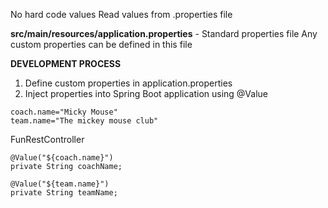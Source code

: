 No hard code values
Read values from .properties file

**src/main/resources/application.properties**  - Standard properties file
Any custom properties can be defined in this file



**DEVELOPMENT PROCESS**
1. Define custom properties in application.properties
2. Inject properties into Spring Boot application using @Value


```
coach.name="Micky Mouse"  
team.name="The mickey mouse club"
```

FunRestController

```
@Value("${coach.name}")  
private String coachName;  
  
@Value("${team.name}")  
private String teamName;
```
